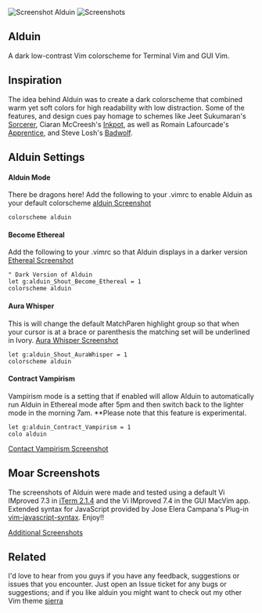 ![Screenshot Alduin](https://cloud.githubusercontent.com/assets/11221489/12768994/d08b5f52-c9c8-11e5-81ec-aa05577e41a6.jpg)
![Screenshots](https://cloud.githubusercontent.com/assets/11221489/13072382/d2575eaa-d44d-11e5-9a31-89ed30ff32b3.jpg)

Alduin
------

A dark low-contrast Vim colorscheme for Terminal Vim and GUI Vim. 

Inspiration
------------

The idea behind Alduin was to create a dark colorscheme that combined warm yet soft colors for high readability with low distraction. Some of the features, and design cues pay homage to schemes like Jeet Sukumaran's [Sorcerer](http://jeetworks.org/sorcerer/), Ciaran McCreesh's [Inkpot](https://github.com/ciaranm/inkpot), as well as Romain Lafourcade's [Apprentice](https://github.com/romainl/Apprentice), and Steve Losh's [Badwolf](https://github.com/sjl/badwolf).

Alduin Settings
---------------

#### Alduin Mode ####
There be dragons here! Add the following to your .vimrc to enable Alduin as your default colorscheme [alduin Screenshot]()

    colorscheme alduin


#### Become Ethereal ####
Add the following to your .vimrc so that Alduin displays in a darker version [Ethereal Screenshot]()

    " Dark Version of Alduin
    let g:alduin_Shout_Become_Ethereal = 1
    colorscheme alduin


#### Aura Whisper ####
This is will change the default MatchParen highlight group so that when your cursor is at a brace or parenthesis the matching set will be underlined in Ivory. [Aura Whisper Screenshot]()

    let g:alduin_Shout_AuraWhisper = 1
    colorscheme alduin

#### Contract Vampirism ####
Vampirism mode is a setting that if enabled will allow Alduin to automatically run Alduin in Ethereal mode after 5pm and then switch back to the lighter mode in the morning 7am. **Please note that this feature is experimental.

    let g:alduin_Contract_Vampirism = 1
    colo alduin

[Contact Vampirism Screenshot]()


Moar Screenshots
------------
The screenshots of Alduin were made and tested using a default Vi IMproved 7.3 in [iTerm 2.1.4](https://www.iterm2.com) and the Vi IMproved 7.4 in the GUI MacVim app. Extended syntax for JavaScript provided by Jose Elera Campana's Plug-in [vim-javascript-syntax](https://github.com/jelera/vim-javascript-syntax). Enjoy!!

[Additional Screenshots](https://github.com/AlessandroYorba/Alduin/issues/5)


Related
-------
I'd love to hear from you guys if you have any feedback, suggestions or issues that you encounter. Just open an Issue ticket for any bugs or suggestions; and if you like alduin you might want to check out my other Vim theme [sierra](https://github.com/AlessandroYorba/Sierra)
